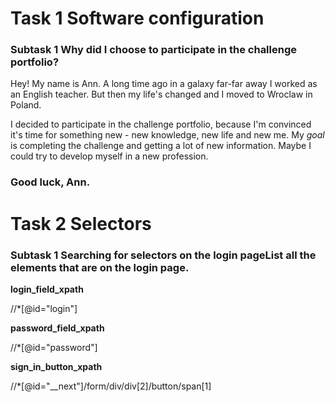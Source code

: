 # Task 1 Software configuration 

### **Subtask 1** Why did I choose to participate in the challenge portfolio?

Hey! My name is Ann. A long time ago in a galaxy far-far away I worked as an English teacher. But then my life's changed and I moved to Wroclaw in Poland. 

I decided to participate in the challenge portfolio, because I'm convinced it's time for something new - new knowledge, new life and new me. My *goal* is completing the challenge and getting a lot of new information. Maybe I could try to develop myself in a new profession.

### Good luck, Ann.

# Task 2 Selectors

### **Subtask 1** Searching for selectors on the login pageList all the elements that are on the login page.

**login_field_xpath**

//*[@id="login"]

**password_field_xpath**

//*[@id="password"]

**sign_in_button_xpath**

//*[@id="__next"]/form/div/div[2]/button/span[1]
